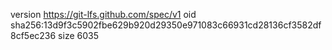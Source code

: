 version https://git-lfs.github.com/spec/v1
oid sha256:13d9f3c5902fbe629b920d29350e971083c66931cd28136cf3582df8cf5ec236
size 6035
